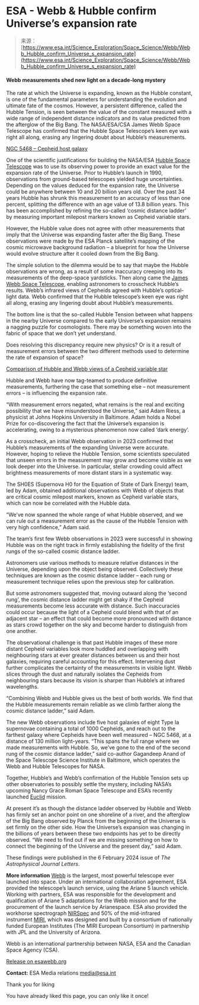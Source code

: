 <!--yml
category: 未分类
date: 2024-05-27 14:49:11
-->

# ESA - Webb & Hubble confirm Universe’s expansion rate

> 来源：[https://www.esa.int/Science_Exploration/Space_Science/Webb/Webb_Hubble_confirm_Universe_s_expansion_rate](https://www.esa.int/Science_Exploration/Space_Science/Webb/Webb_Hubble_confirm_Universe_s_expansion_rate)

#### Webb measurements shed new light on a decade-long mystery

The rate at which the Universe is expanding, known as the Hubble constant, is one of the fundamental parameters for understanding the evolution and ultimate fate of the cosmos. However, a persistent difference, called the Hubble Tension, is seen between the value of the constant measured with a wide range of independent distance indicators and its value predicted from the afterglow of the Big Bang. The NASA/ESA/CSA James Webb Space Telescope has confirmed that the Hubble Space Telescope’s keen eye was right all along, erasing any lingering doubt about Hubble’s measurements.

[NGC 5468 – Cepheid host galaxy](/ESA_Multimedia/Images/2024/03/Webb_Hubble_confirm_Universe_s_expansion_rate)

One of the scientific justifications for building the NASA/ESA [Hubble Space Telescope](/Science_Exploration/Space_Science/Hubble_overview) was to use its observing power to provide an exact value for the expansion rate of the Universe. Prior to Hubble’s launch in 1990, observations from ground-based telescopes yielded huge uncertainties. Depending on the values deduced for the expansion rate, the Universe could be anywhere between 10 and 20 billion years old. Over the past 34 years Hubble has shrunk this measurement to an accuracy of less than one percent, splitting the difference with an age value of 13.8 billion years. This has been accomplished by refining the so-called ‘cosmic distance ladder’ by measuring important milepost markers known as Cepheid variable stars.

However, the Hubble value does not agree with other measurements that imply that the Universe was expanding faster after the Big Bang. These observations were made by the ESA Planck satellite’s mapping of the cosmic microwave background radiation – a blueprint for how the Universe would evolve structure after it cooled down from the Big Bang.

The simple solution to the dilemma would be to say that maybe the Hubble observations are wrong, as a result of some inaccuracy creeping into its measurements of the deep-space yardsticks. Then along came the [James Webb Space Telescope](/Science_Exploration/Space_Science/Webb), enabling astronomers to crosscheck Hubble’s results. Webb’s infrared views of Cepheids agreed with Hubble’s optical-light data. Webb confirmed that the Hubble telescope’s keen eye was right all along, erasing any lingering doubt about Hubble’s measurements.

The bottom line is that the so-called Hubble Tension between what happens in the nearby Universe compared to the early Universe’s expansion remains a nagging puzzle for cosmologists. There may be something woven into the fabric of space that we don’t yet understand.

Does resolving this discrepancy require new physics? Or is it a result of measurement errors between the two different methods used to determine the rate of expansion of space?

[Comparison of Hubble and Webb views of a Cepheid variable star](/ESA_Multimedia/Images/2024/03/Comparison_of_Hubble_and_Webb_views_of_a_Cepheid_variable_star)

Hubble and Webb have now tag-teamed to produce definitive measurements, furthering the case that something else – not measurement errors – is influencing the expansion rate.

“With measurement errors negated, what remains is the real and exciting possibility that we have misunderstood the Universe,” said Adam Riess, a physicist at Johns Hopkins University in Baltimore. Adam holds a Nobel Prize for co-discovering the fact that the Universe’s expansion is accelerating, owing to a mysterious phenomenon now called ‘dark energy’.

As a crosscheck, an initial Webb observation in 2023 confirmed that Hubble’s measurements of the expanding Universe were accurate. However, hoping to relieve the Hubble Tension, some scientists speculated that unseen errors in the measurement may grow and become visible as we look deeper into the Universe. In particular, stellar crowding could affect brightness measurements of more distant stars in a systematic way.

The SH0ES (Supernova H0 for the Equation of State of Dark Energy) team, led by Adam, obtained additional observations with Webb of objects that are critical cosmic milepost markers, known as Cepheid variable stars, which can now be correlated with the Hubble data.

“We’ve now spanned the whole range of what Hubble observed, and we can rule out a measurement error as the cause of the Hubble Tension with very high confidence,” Adam said.

The team’s first few Webb observations in 2023 were successful in showing Hubble was on the right track in firmly establishing the fidelity of the first rungs of the so-called cosmic distance ladder.

Astronomers use various methods to measure relative distances in the Universe, depending upon the object being observed. Collectively these techniques are known as the cosmic distance ladder – each rung or measurement technique relies upon the previous step for calibration.

But some astronomers suggested that, moving outward along the ‘second rung’, the cosmic distance ladder might get shaky if the Cepheid measurements become less accurate with distance. Such inaccuracies could occur because the light of a Cepheid could blend with that of an adjacent star – an effect that could become more pronounced with distance as stars crowd together on the sky and become harder to distinguish from one another.

The observational challenge is that past Hubble images of these more distant Cepheid variables look more huddled and overlapping with neighbouring stars at ever greater distances between us and their host galaxies, requiring careful accounting for this effect. Intervening dust further complicates the certainty of the measurements in visible light. Webb slices through the dust and naturally isolates the Cepheids from neighbouring stars because its vision is sharper than Hubble’s at infrared wavelengths.

“Combining Webb and Hubble gives us the best of both worlds. We find that the Hubble measurements remain reliable as we climb farther along the cosmic distance ladder,” said Adam.

The new Webb observations include five host galaxies of eight Type Ia supernovae containing a total of 1000 Cepheids, and reach out to the farthest galaxy where Cepheids have been well measured – NGC 5468, at a distance of 130 million light-years. “This spans the full range where we made measurements with Hubble. So, we’ve gone to the end of the second rung of the cosmic distance ladder,” said co-author Gagandeep Anand of the Space Telescope Science Institute in Baltimore, which operates the Webb and Hubble Telescopes for NASA.

Together, Hubble’s and Webb’s confirmation of the Hubble Tension sets up other observatories to possibly settle the mystery, including NASA’s upcoming Nancy Grace Roman Space Telescope and ESA’s recently launched [Euclid](https://www.esa.int/Science_Exploration/Space_Science/Euclid) mission.

At present it’s as though the distance ladder observed by Hubble and Webb has firmly set an anchor point on one shoreline of a river, and the afterglow of the Big Bang observed by Planck from the beginning of the Universe is set firmly on the other side. How the Universe’s expansion was changing in the billions of years between these two endpoints has yet to be directly observed. “We need to find out if we are missing something on how to connect the beginning of the Universe and the present day,” said Adam.

These findings were published in the 6 February 2024 issue of *The Astrophysical Journal Letters*.

**More information**
[Webb](/Science_Exploration/Space_Science/Webb) is the largest, most powerful telescope ever launched into space. Under an international collaboration agreement, ESA provided the telescope’s launch service, using the Ariane 5 launch vehicle. Working with partners, ESA was responsible for the development and qualification of Ariane 5 adaptations for the Webb mission and for the procurement of the launch service by Arianespace. ESA also provided the workhorse spectrograph [NIRSpec](/Science_Exploration/Space_Science/Webb/Webb_s_instruments) and 50% of the mid-infrared instrument [MIRI](/Science_Exploration/Space_Science/Webb/MIRI_factsheet), which was designed and built by a consortium of nationally funded European Institutes (The MIRI European Consortium) in partnership with JPL and the University of Arizona.

Webb is an international partnership between NASA, ESA and the Canadian Space Agency (CSA).

[Release on esawebb.org](https://esawebb.org/news/weic2408/)

**Contact:**
ESA Media relations
media@esa.int

Thank you for liking

You have already liked this page, you can only like it once!